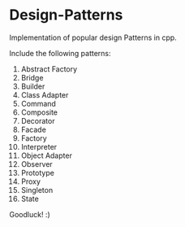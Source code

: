 # Design-Patterns
Implementation of popular design Patterns in cpp.

Include the following patterns:
1. Abstract Factory
2. Bridge
3. Builder
4. Class Adapter
5. Command
6. Composite
7. Decorator 
8. Facade 
9. Factory 
10. Interpreter 
11. Object Adapter 
12. Observer 
13. Prototype 
14. Proxy
15. Singleton
16. State

Goodluck! :)
